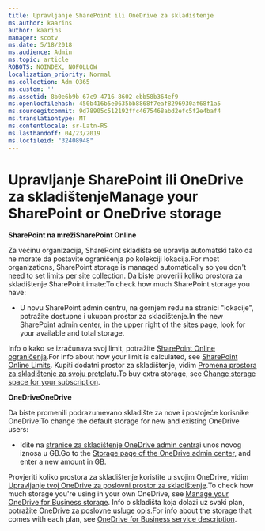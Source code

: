 ```yaml
---
title: Upravljanje SharePoint ili OneDrive za skladištenje
ms.author: kaarins
author: kaarins
manager: scotv
ms.date: 5/18/2018
ms.audience: Admin
ms.topic: article
ROBOTS: NOINDEX, NOFOLLOW
localization_priority: Normal
ms.collection: Adm_O365
ms.custom: ''
ms.assetid: 8b0e6b9b-67c9-4716-8602-ebb58b364ef9
ms.openlocfilehash: 450b416b5e0635bb8868f7eaf8296930af68f1a5
ms.sourcegitcommit: 9d78905c512192ffc4675468abd2efc5f2e4baf4
ms.translationtype: MT
ms.contentlocale: sr-Latn-RS
ms.lasthandoff: 04/23/2019
ms.locfileid: "32408948"
---
```

# <a name="manage-your-sharepoint-or-onedrive-storage"></a><span data-ttu-id="f54f4-102">Upravljanje SharePoint ili OneDrive za skladištenje</span><span class="sxs-lookup"><span data-stu-id="f54f4-102">Manage your SharePoint or OneDrive storage</span></span>

 <span data-ttu-id="f54f4-103">**SharePoint na mreži**</span><span class="sxs-lookup"><span data-stu-id="f54f4-103">**SharePoint Online**</span></span>
  
<span data-ttu-id="f54f4-104">Za većinu organizacija, SharePoint skladišta se upravlja automatski tako da ne morate da postavite ograničenja po kolekciji lokacija.</span><span class="sxs-lookup"><span data-stu-id="f54f4-104">For most organizations, SharePoint storage is managed automatically so you don't need to set limits per site collection.</span></span> <span data-ttu-id="f54f4-105">Da biste proverili koliko prostora za skladištenje SharePoint imate:</span><span class="sxs-lookup"><span data-stu-id="f54f4-105">To check how much SharePoint storage you have:</span></span>
  
- <span data-ttu-id="f54f4-106">U novu SharePoint admin centru, na gornjem redu na stranici "lokacije", potražite dostupne i ukupan prostor za skladištenje.</span><span class="sxs-lookup"><span data-stu-id="f54f4-106">In the new SharePoint admin center, in the upper right of the sites page, look for your available and total storage.</span></span>
    
<span data-ttu-id="f54f4-107">Info o kako se izračunava svoj limit, potražite [SharePoint Online ograničenja](https://go.microsoft.com/fwlink/p/?LinkID=856113).</span><span class="sxs-lookup"><span data-stu-id="f54f4-107">For info about how your limit is calculated, see [SharePoint Online Limits](https://go.microsoft.com/fwlink/p/?LinkID=856113).</span></span> <span data-ttu-id="f54f4-108">Kupiti dodatni prostor za skladištenje, vidim [Promena prostora za skladištenje za svoju pretplatu](https://go.microsoft.com/fwlink/?linkid=866428).</span><span class="sxs-lookup"><span data-stu-id="f54f4-108">To buy extra storage, see [Change storage space for your subscription](https://go.microsoft.com/fwlink/?linkid=866428).</span></span>
  
 <span data-ttu-id="f54f4-109">**OneDrive**</span><span class="sxs-lookup"><span data-stu-id="f54f4-109">**OneDrive**</span></span>
  
<span data-ttu-id="f54f4-110">Da biste promenili podrazumevano skladište za nove i postojeće korisnike OneDrive:</span><span class="sxs-lookup"><span data-stu-id="f54f4-110">To change the default storage for new and existing OneDrive users:</span></span>
  
- <span data-ttu-id="f54f4-111">Idite na [stranice za skladištenje OneDrive admin centra](https://admin.onedrive.com/?v=StorageSettings)i unos novog iznosa u GB.</span><span class="sxs-lookup"><span data-stu-id="f54f4-111">Go to the [Storage page of the OneDrive admin center](https://admin.onedrive.com/?v=StorageSettings), and enter a new amount in GB.</span></span>
    
<span data-ttu-id="f54f4-112">Provjeriti koliko prostora za skladištenje koristite u svojim OneDrive, vidim [Upravljanje tvoj OneDrive za poslovni prostor za skladištenje](https://go.microsoft.com/fwlink/?linkid=866429).</span><span class="sxs-lookup"><span data-stu-id="f54f4-112">To check how much storage you're using in your own OneDrive, see [Manage your OneDrive for Business storage](https://go.microsoft.com/fwlink/?linkid=866429).</span></span> <span data-ttu-id="f54f4-113">Info o skladišta koja dolazi uz svaki plan, potražite [OneDrive za poslovne usluge opis](https://go.microsoft.com/fwlink/p/?LinkID=826071).</span><span class="sxs-lookup"><span data-stu-id="f54f4-113">For info about the storage that comes with each plan, see [OneDrive for Business service description](https://go.microsoft.com/fwlink/p/?LinkID=826071).</span></span>
  

